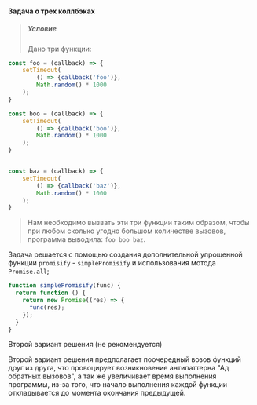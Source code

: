 #### Задача о трех коллбэках

> ##### Условие
> Дано три функции: <br>
```javascript 
const foo = (callback) => {
    setTimeout(
        () => {callback('foo')},
        Math.random() * 1000
    );
}

const boo = (callback) => {
    setTimeout(
        () => {callback('boo')},
        Math.random() * 1000
    );
}


const baz = (callback) => {
    setTimeout(
        () => {callback('baz')},
        Math.random() * 1000
    );
}
``` 
> Нам необходимо вызвать эти три функции таким образом, чтобы при любом сколько угодно большом 
количестве вызовов, программа выводила: `foo boo baz`.


Задача решается с помощью создания дополнительной упрощенной функции `promisify` - `simplePromisify` 
и использования мотода `Promise.all`; 
```javascript
function simplePromisify(func) {
  return function () {
    return new Promise((res) => {
      func(res);
    });
  }
}
```
Второй вариант решения (не рекомендуется) <br>

Второй вариант решения предполагает поочередный возов функций друг из друга, что провоцирует 
возникновение антипаттерна "Ад обратных вызовов", а так же увеличивает время выполнения программы, 
из-за того, что начало выполнения каждой функции откладывается до момента окончания предыдущей.
